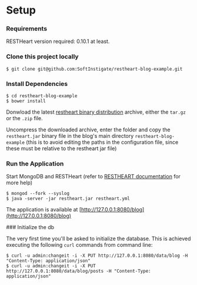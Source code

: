 # Setup

### Requirements

RESTHeart version required: 0.10.1 at least.

### Clone this project locally

    $ git clone git@github.com:SoftInstigate/restheart-blog-example.git

### Install Dependencies

    $ cd restheart-blog-example
    $ bower install

Donwload the latest [restheart binary distribution](https://github.com/SoftInstigate/restheart/releases/latest) archive, either the `tar.gz` or the `.zip` file.

Uncompress the downloaded archive, enter the folder and copy the `restheart.jar` binary file in the blog's main directory `restheart-blog-example` (this is to avoid editing the paths in the configuration file, since these must be relative to the restheart jar file)

### Run the Application

Start MongoDB and RESTHeart (refer to [RESTHEART documentation](http://restheart.org/docs/get-up-and-running.html) for more help)

    $ mongod --fork --syslog
    $ java -server -jar restheart.jar restheart.yml

The application is available at [http://127.0.0.1:8080/blog](http://127.0.0.1:8080/blog)

### Initialize the db

The very first time you'll be asked to initialize the database.
This is achieved executing the following `curl` commands from command line:

    $ curl -u admin:changeit -i -X PUT http://127.0.0.1:8080/data/blog -H "Content-Type: application/json"
    $ curl -u admin:changeit -i -X PUT http://127.0.0.1:8080/data/blog/posts -H "Content-Type: application/json"
